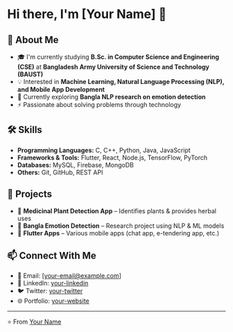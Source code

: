 # Hi there, I'm [Your Name] 👋  

## 🚀 About Me  
- 🎓 I'm currently studying **B.Sc. in Computer Science and Engineering (CSE)** at **Bangladesh Army University of Science and Technology (BAUST)**  
- 💡 Interested in **Machine Learning, Natural Language Processing (NLP), and Mobile App Development**  
- 🌱 Currently exploring **Bangla NLP research on emotion detection**  
- ⚡ Passionate about solving problems through technology  

## 🛠️ Skills  
- **Programming Languages:** C, C++, Python, Java, JavaScript  
- **Frameworks & Tools:** Flutter, React, Node.js, TensorFlow, PyTorch  
- **Databases:** MySQL, Firebase, MongoDB  
- **Others:** Git, GitHub, REST API  

## 📂 Projects  
- 🌿 **Medicinal Plant Detection App** – Identifies plants & provides herbal uses  
- 🤖 **Bangla Emotion Detection** – Research project using NLP & ML models  
- 📱 **Flutter Apps** – Various mobile apps (chat app, e-tendering app, etc.)  

## 📫 Connect With Me  
- 📧 Email: [your-email@example.com]  
- 💼 LinkedIn: [your-linkedin](https://linkedin.com/in/yourprofile)  
- 🐦 Twitter: [your-twitter](https://twitter.com/yourprofile)  
- 🌐 Portfolio: [your-website](https://yourwebsite.com)  

---

⭐️ From [Your Name](https://github.com/yourusername)
